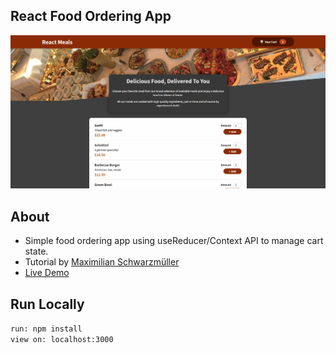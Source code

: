 ## React Food Ordering App

!["Food Ordering App"](https://github.com/WebDevBernard/Reducer-Store/blob/main/img/reducer-store.png?raw=true)

## About

- Simple food ordering app using useReducer/Context API to manage cart state.
- Tutorial by [Maximilian Schwarzmüller](https://www.udemy.com/course/react-the-complete-guide-incl-redux/)
- [Live Demo](https://reducer-store.vercel.app/)

## Run Locally

`run: npm install`<br/>
`view on: localhost:3000`
